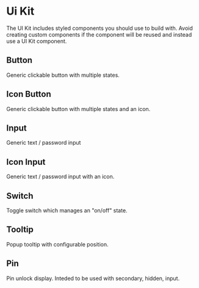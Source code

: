 # Ui Kit

The UI Kit includes styled components you should use to build with. Avoid creating custom components if the component will be reused and instead use a UI Kit component.

## Button

Generic clickable button with multiple states.

## Icon Button

Generic clickable button with multiple states and an icon.

## Input

Generic text / password input

## Icon Input

Generic text / password input with an icon.

## Switch

Toggle switch which manages an "on/off" state.

## Tooltip

Popup tooltip with configurable position.

## Pin

Pin unlock display. Inteded to be used with secondary, hidden, input.
